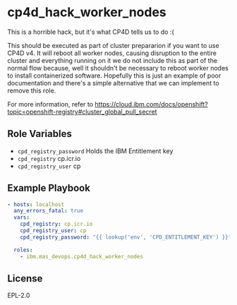cp4d_hack_worker_nodes
======================

This is a horrible hack, but it's what CP4D tells us to do :(

This should be executed as part of cluster prepararion if you want to use CP4D v4.  It will reboot all worker nodes, causing disruption to the entire cluster and everything running on it we do not include this as part of the normal flow because, well it shouldn't be necessary to reboot worker nodes to install containerized software.  Hopefully this is just an example of poor documentation and there's a simple alternative that we can implement to remove this role.

For more information, refer to https://cloud.ibm.com/docs/openshift?topic=openshift-registry#cluster_global_pull_secret


Role Variables
--------------

- `cpd_registry_password` Holds the IBM Entitlement key
- `cpd_registry` cp.icr.io
- `cpd_registry_user` cp

Example Playbook
----------------

```yaml
- hosts: localhost
  any_errors_fatal: true
  vars:
    cpd_registry: cp.icr.io
    cpd_registry_user: cp
    cpd_registry_password: "{{ lookup('env', 'CPD_ENTITLEMENT_KEY') }}"

  roles:
    - ibm.mas_devops.cp4d_hack_worker_nodes
```

License
-------

EPL-2.0
